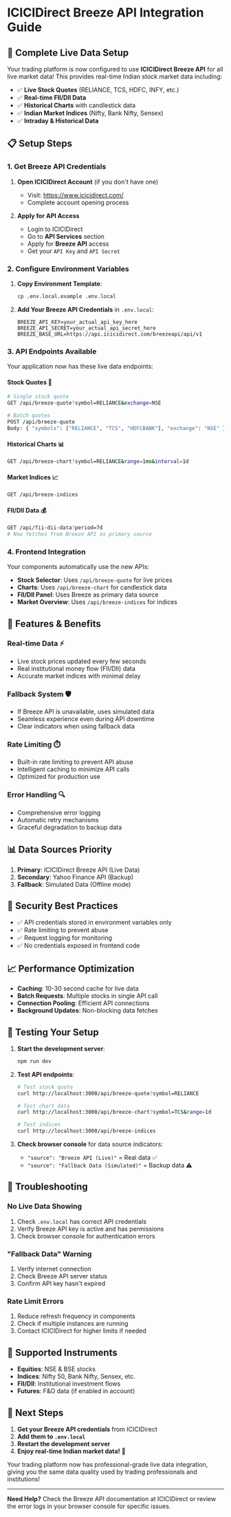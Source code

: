 # ICICIDirect Breeze API Integration Guide

## 🚀 Complete Live Data Setup

Your trading platform is now configured to use **ICICIDirect Breeze API** for all live market data! This provides real-time Indian stock market data including:

- ✅ **Live Stock Quotes** (RELIANCE, TCS, HDFC, INFY, etc.)
- ✅ **Real-time FII/DII Data** 
- ✅ **Historical Charts** with candlestick data
- ✅ **Indian Market Indices** (Nifty, Bank Nifty, Sensex)
- ✅ **Intraday & Historical Data**

## 📋 Setup Steps

### 1. **Get Breeze API Credentials**

1. **Open ICICIDirect Account** (if you don't have one)
   - Visit: https://www.icicidirect.com/
   - Complete account opening process

2. **Apply for API Access**
   - Login to ICICIDirect
   - Go to **API Services** section
   - Apply for **Breeze API** access
   - Get your `API Key` and `API Secret`

### 2. **Configure Environment Variables**

1. **Copy Environment Template**:
   ```bash
   cp .env.local.example .env.local
   ```

2. **Add Your Breeze API Credentials** in `.env.local`:
   ```env
   BREEZE_API_KEY=your_actual_api_key_here
   BREEZE_API_SECRET=your_actual_api_secret_here
   BREEZE_BASE_URL=https://api.icicidirect.com/breezeapi/api/v1
   ```

### 3. **API Endpoints Available**

Your application now has these live data endpoints:

#### **Stock Quotes** 🏦
```bash
# Single stock quote
GET /api/breeze-quote?symbol=RELIANCE&exchange=NSE

# Batch quotes  
POST /api/breeze-quote
Body: { "symbols": ["RELIANCE", "TCS", "HDFCBANK"], "exchange": "NSE" }
```

#### **Historical Charts** 📊  
```bash
GET /api/breeze-chart?symbol=RELIANCE&range=1mo&interval=1d
```

#### **Market Indices** 📈
```bash
GET /api/breeze-indices
```

#### **FII/DII Data** 💰
```bash
GET /api/fii-dii-data?period=7d
# Now fetches from Breeze API as primary source
```

### 4. **Frontend Integration**

Your components automatically use the new APIs:

- **Stock Selector**: Uses `/api/breeze-quote` for live prices
- **Charts**: Uses `/api/breeze-chart` for candlestick data  
- **FII/DII Panel**: Uses Breeze as primary data source
- **Market Overview**: Uses `/api/breeze-indices` for indices

## 🔧 **Features & Benefits**

### **Real-time Data** ⚡
- Live stock prices updated every few seconds
- Real institutional money flow (FII/DII) data
- Accurate market indices with minimal delay

### **Fallback System** 🛡️  
- If Breeze API is unavailable, uses simulated data
- Seamless experience even during API downtime
- Clear indicators when using fallback data

### **Rate Limiting** ⏱️
- Built-in rate limiting to prevent API abuse
- Intelligent caching to minimize API calls
- Optimized for production use

### **Error Handling** 🔍
- Comprehensive error logging
- Automatic retry mechanisms  
- Graceful degradation to backup data

## 📊 **Data Sources Priority**

1. **Primary**: ICICIDirect Breeze API (Live Data)
2. **Secondary**: Yahoo Finance API (Backup)  
3. **Fallback**: Simulated Data (Offline mode)

## 🔐 **Security Best Practices**

- ✅ API credentials stored in environment variables only
- ✅ Rate limiting to prevent abuse
- ✅ Request logging for monitoring
- ✅ No credentials exposed in frontend code

## 📈 **Performance Optimization**

- **Caching**: 10-30 second cache for live data
- **Batch Requests**: Multiple stocks in single API call
- **Connection Pooling**: Efficient API connections
- **Background Updates**: Non-blocking data fetches

## 🧪 **Testing Your Setup**

1. **Start the development server**:
   ```bash
   npm run dev
   ```

2. **Test API endpoints**:
   ```bash
   # Test stock quote
   curl http://localhost:3000/api/breeze-quote?symbol=RELIANCE
   
   # Test chart data
   curl http://localhost:3000/api/breeze-chart?symbol=TCS&range=1d
   
   # Test indices
   curl http://localhost:3000/api/breeze-indices
   ```

3. **Check browser console** for data source indicators:
   - `"source": "Breeze API (Live)"` = Real data ✅
   - `"source": "Fallback Data (Simulated)"` = Backup data ⚠️

## 🚨 **Troubleshooting**

### **No Live Data Showing**
1. Check `.env.local` has correct API credentials
2. Verify Breeze API key is active and has permissions
3. Check browser console for authentication errors

### **"Fallback Data" Warning**
1. Verify internet connection
2. Check Breeze API server status
3. Confirm API key hasn't expired

### **Rate Limit Errors**
1. Reduce refresh frequency in components
2. Check if multiple instances are running
3. Contact ICICIDirect for higher limits if needed

## 📱 **Supported Instruments**

- **Equities**: NSE & BSE stocks
- **Indices**: Nifty 50, Bank Nifty, Sensex, etc.
- **FII/DII**: Institutional investment flows
- **Futures**: F&O data (if enabled in account)

## 🎯 **Next Steps**

1. **Get your Breeze API credentials** from ICICIDirect
2. **Add them to `.env.local`** 
3. **Restart the development server**
4. **Enjoy real-time Indian market data!** 🎉

Your trading platform now has professional-grade live data integration, giving you the same data quality used by trading professionals and institutions!

---

**Need Help?** Check the Breeze API documentation at ICICIDirect or review the error logs in your browser console for specific issues.